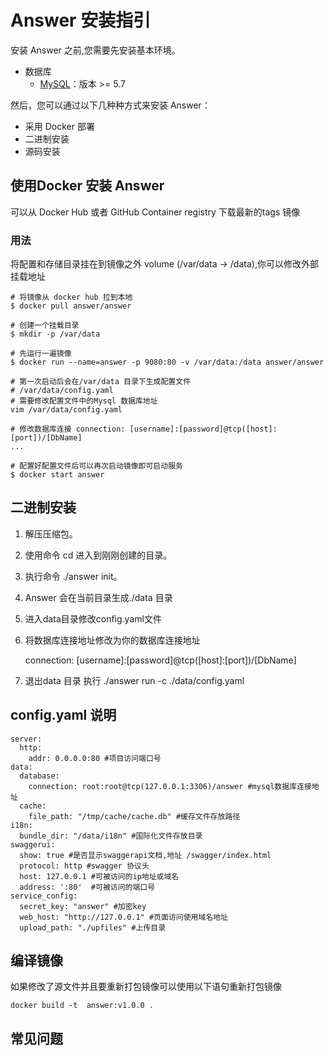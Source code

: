 # Answer 安装指引

安装 Answer 之前,您需要先安装基本环境。
 - 数据库
     - [MySQL](http://dev.mysql.com)：版本 >= 5.7

然后，您可以通过以下几种种方式来安装 Answer：

 - 采用 Docker 部署
 - 二进制安装
 - 源码安装

## 使用Docker 安装 Answer
可以从 Docker Hub 或者 GitHub Container registry 下载最新的tags 镜像

### 用法
将配置和存储目录挂在到镜像之外 volume (/var/data -> /data),你可以修改外部挂载地址

```
# 将镜像从 docker hub 拉到本地
$ docker pull answer/answer

# 创建一个挂载目录
$ mkdir -p /var/data

# 先运行一遍镜像
$ docker run --name=answer -p 9080:80 -v /var/data:/data answer/answer

# 第一次启动后会在/var/data 目录下生成配置文件
# /var/data/config.yaml
# 需要修改配置文件中的Mysql 数据库地址
vim /var/data/config.yaml

# 修改数据库连接 connection: [username]:[password]@tcp([host]:[port])/[DbName]
...

# 配置好配置文件后可以再次启动镜像即可启动服务
$ docker start answer
```
## 二进制安装

 1. 解压压缩包。
 2. 使用命令 cd 进入到刚刚创建的目录。
 3. 执行命令 ./answer init。
 4. Answer 会在当前目录生成./data 目录
 5. 进入data目录修改config.yaml文件
 6. 将数据库连接地址修改为你的数据库连接地址

     connection: [username]:[password]@tcp([host]:[port])/[DbName]
 7. 退出data 目录 执行 ./answer run -c ./data/config.yaml

## config.yaml 说明

```
server:
  http:
    addr: 0.0.0.0:80 #项目访问端口号
data:
  database:
    connection: root:root@tcp(127.0.0.1:3306)/answer #mysql数据库连接地址
  cache:
    file_path: "/tmp/cache/cache.db" #缓存文件存放路径
i18n:
  bundle_dir: "/data/i18n" #国际化文件存放目录
swaggerui:
  show: true #是否显示swaggerapi文档,地址 /swagger/index.html
  protocol: http #swagger 协议头
  host: 127.0.0.1 #可被访问的ip地址或域名
  address: ':80'  #可被访问的端口号
service_config:
  secret_key: "answer" #加密key
  web_host: "http://127.0.0.1" #页面访问使用域名地址
  upload_path: "./upfiles" #上传目录

```
## 编译镜像
如果修改了源文件并且要重新打包镜像可以使用以下语句重新打包镜像
```
docker build -t  answer:v1.0.0 .
```
## 常见问题
